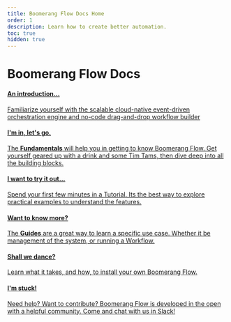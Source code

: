 ```yaml
---
title: Boomerang Flow Docs Home
order: 1
description: Learn how to create better automation.
toc: true
hidden: true
---
```


# Boomerang Flow Docs

<docs-cards>
  <a href="/introduction/overview" aria-label="Introduction">
    <docs-card>
      <h4 class="text-blue-brand">An introduction...</h4>
      <p>Familiarize yourself with the scalable cloud-native event-driven orchestration engine and no-code drag-and-drop workflow builder</p>
    </docs-card>
  </a>
  <a href="/fundamentals/workflows" aria-label="Workflows, tasks, triggers, and more">
    <docs-card>
      <h4 class="text-[var(--base09)]">I'm in, let's go.</h4>
      <p>The <b>Fundamentals</b> will help you in getting to know Boomerang Flow. Get yourself geared up with a drink and some Tim Tams, then dive deep into all the building blocks.</p>
    </docs-card>
  </a>
  <a href="/tutorials/github-issues-bot" aria-label="Take a tutorial for a spin.">
    <docs-card>
      <h4 class="text-green-brand">I want to try it out...</h4>
      <p>Spend your first few minutes in a <span style="text-decoration:underline">Tutorial</span>. Its the best way to explore practical examples to understand the features.</p>
    </docs-card>
  </a>
  <a href="/guides/management" aria-label="Want to know more?">
    <docs-card>
      <h4 class="text-green-brand">Want to know more?</h4>
      <p>The <b>Guides</b> are a great way to learn a specific use case. Whether it be management of the system, or running a Workflow.</p>
    </docs-card>
  </a>
  <a href="/installation/installing" aria-label="Installation steps">
    <docs-card>
      <h4 class="text-green-brand">Shall we dance?</h4>
      <p>Learn what it takes, and how, to install your own Boomerang Flow.</p>
    </docs-card>
  </a>
  <a href="https://join.slack.com/t/boomerang-io/shared_invite/zt-pxo2yw2o-c3~6YvWkKNrKIwhIBAKhaw" aria-label="Remix API" target="_blank">
    <docs-card>
      <h4 class="text-red-brand">I'm stuck!</h4>
      <p>Need help? Want to contribute? Boomerang Flow is developed in the open with a helpful community. Come and chat with us in Slack!</p>
    </docs-card>
  </a>
</docs-cards>

<!--

{Add this when I'm done moving things around}

## How to Use These Docs

- **Tutorials**: These are step-by-step guides that walk you through building a specific app. They're great for getting started with Remix and learning the basics.
- **Discussions**: These help you understand Remix by diving into a topic and how various APIs work together to meet use cases or explain some behavior that might not be obvious just from the API.
- **Reference**: These are the docs for the APIs and conventions that Remix provides. They're great for looking up how to use a specific API or feature but don't contain a lot of conversation about how to use them together.
- **Guides**: They're great for learning how to use Remix in a specific way or for a specific use case.

-->
